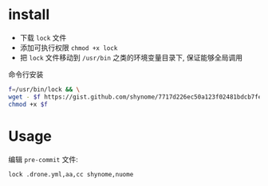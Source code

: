 
# install

- 下载 `lock` 文件
- 添加可执行权限 `chmod +x lock`
- 把 `lock` 文件移动到 `/usr/bin` 之类的环境变量目录下, 保证能够全局调用

命令行安装
```sh
f=/usr/bin/lock && \
wget - $f https://gist.github.com/shynome/7717d226ec50a123f02481bdcb7fe76b/raw/dc93484c181c6480eebf5b8894357900e66d9063/lock && \
chmod +x $f
```

# Usage

编辑 `pre-commit` 文件:
```sh
lock .drone.yml,aa,cc shynome,nuome
```

